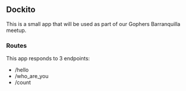 ## Dockito

This is a small app that will be used as part of our Gophers Barranquilla meetup.

### Routes

This app responds to 3 endpoints:
  * /hello
  * /who_are_you
  * /count
